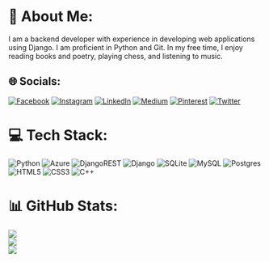 # 💫 About Me:
I am a backend developer with experience in developing web applications using Django. I am proficient in Python and Git. In my free time, I enjoy reading books and poetry, playing chess, and listening to music.


## 🌐 Socials:
[![Facebook](https://img.shields.io/badge/Facebook-%231877F2.svg?logo=Facebook&logoColor=white)](https://facebook.com/hmabubakar0016) [![Instagram](https://img.shields.io/badge/Instagram-%23E4405F.svg?logo=Instagram&logoColor=white)](https://instagram.com/hmabubakar313) [![LinkedIn](https://img.shields.io/badge/LinkedIn-%230077B5.svg?logo=linkedin&logoColor=white)](https://linkedin.com/in/hmabubakar313) [![Medium](https://img.shields.io/badge/Medium-12100E?logo=medium&logoColor=white)](https://medium.com/@@hmabubakar313) [![Pinterest](https://img.shields.io/badge/Pinterest-%23E60023.svg?logo=Pinterest&logoColor=white)](https://pinterest.com/hmabubakar313) [![Twitter](https://img.shields.io/badge/Twitter-%231DA1F2.svg?logo=Twitter&logoColor=white)](https://twitter.com/hmabubakar313) 

# 💻 Tech Stack:
![Python](https://img.shields.io/badge/python-3670A0?style=for-the-badge&logo=python&logoColor=ffdd54) ![Azure](https://img.shields.io/badge/azure-%230072C6.svg?style=for-the-badge&logo=azure-devops&logoColor=white) ![DjangoREST](https://img.shields.io/badge/DJANGO-REST-ff1709?style=for-the-badge&logo=django&logoColor=white&color=ff1709&labelColor=gray) ![Django](https://img.shields.io/badge/django-%23092E20.svg?style=for-the-badge&logo=django&logoColor=white) ![SQLite](https://img.shields.io/badge/sqlite-%2307405e.svg?style=for-the-badge&logo=sqlite&logoColor=white) ![MySQL](https://img.shields.io/badge/mysql-%2300f.svg?style=for-the-badge&logo=mysql&logoColor=white) ![Postgres](https://img.shields.io/badge/postgres-%23316192.svg?style=for-the-badge&logo=postgresql&logoColor=white) ![HTML5](https://img.shields.io/badge/html5-%23E34F26.svg?style=for-the-badge&logo=html5&logoColor=white) ![CSS3](https://img.shields.io/badge/css3-%231572B6.svg?style=for-the-badge&logo=css3&logoColor=white) ![C++](https://img.shields.io/badge/c++-%2300599C.svg?style=for-the-badge&logo=c%2B%2B&logoColor=white)
# 📊 GitHub Stats:
![](https://github-readme-stats.vercel.app/api?username=hmabubakar313&theme=gruvbox&hide_border=false&include_all_commits=false&count_private=false)<br/>
![](https://github-readme-streak-stats.herokuapp.com/?user=hmabubakar313&theme=gruvbox&hide_border=false)<br/>
![](https://github-readme-stats.vercel.app/api/top-langs/?username=hmabubakar313&theme=gruvbox&hide_border=false&include_all_commits=false&count_private=false&layout=compact)
